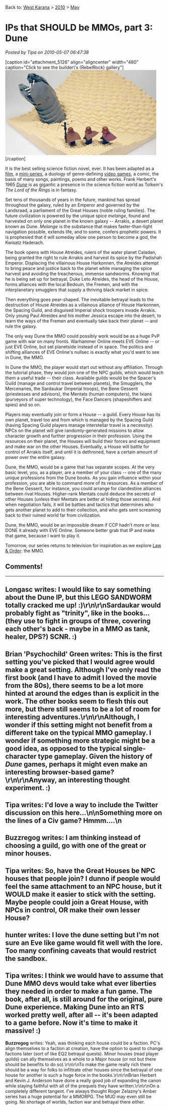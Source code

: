 Back to: [West Karana](/posts/westkarana.md) > [2010](/posts/2010/westkarana.md) > [May](./westkarana.md)
# IPs that SHOULD be MMOs, part 3: Dune

*Posted by Tipa on 2010-05-07 06:47:38*

[caption id="attachment\_5126" align="aligncenter" width="480" caption="Click to see the builder\\'s (RebelRock) gallery"][![](../../../uploads/2010/05/dunelego.jpg "Dune by RebelRock")](http://www.brickshelf.com/cgi-bin/gallery.cgi?f=309522)[/caption]

It is the best selling science fiction novel, ever. It has been adapted as a [film](http://en.wikipedia.org/wiki/Dune_(film)), a [mini-series](http://en.wikipedia.org/wiki/Frank_Herbert's_Dune), a duology of genre-defining [video games](http://en.wikipedia.org/wiki/Dune_II), a comic, the basis of many songs, paintings, poems and other works. Frank Herbert's 1965 *[Dune](http://en.wikipedia.org/wiki/Dune_(novel))* is as gigantic a presence in the science fiction world as Tolkein's *The Lord of the Rings* is in fantasy.

Set tens of thousands of years in the future, mankind has spread throughout the galaxy, ruled by an Emperor and governed by the Landsraad, a parliament of the Great Houses (noble ruling families). The future civilization is powered by the unique spice *melange*, found and harvested on only one planet in the known galaxy -- Arrakis, a desert planet known as Dune. *Melange* is the substance that makes faster-than-light navigation possible, extends life, and to some, confers prophetic powers. It is prophesied that it will someday allow one person to become a god, the Kwisatz Haderach.

The book opens with House Atreides, rulers of the water planet Caladan, being granted the right to rule Arrakis and harvest its spice by the Padishah Emperor. Displacing the villainous House Harkonnen, the Atreides attempt to bring peace and justice back to the planet while managing the spice harvest and avoiding the treacherous, immense sandworms. Knowing that he is being set up for betrayal, Duke Leto Atreides, the head of the House, forms alliances with the local Bedouin, the Fremen, and with the interplanetary smugglers that supply a thriving black market in spice.

Then everything goes pear-shaped. The inevitable betrayal leads to the destruction of House Atreides as a villainous alliance of House Harkonnen, the Spacing Guild, and disguised Imperial shock troopers invade Arrakis. Only young Paul Atreides and his mother Jessica escape into the desert, to learn the ways of the Fremen and eventually take back their planet -- and rule the galaxy.

The only way Dune the MMO could possibly work would be as a huge PvP game with war on many fronts. Warhammer Online meets EVE Online -- or just EVE Online, but set planetside instead of in space. The politics and shifting alliances of EVE Online's nullsec is exactly what you'd want to see in Dune, the MMO.

In Dune the MMO, the player would start out without any affiliation. Through the tutorial phase, they would join one of the NPC guilds, which would teach them a useful trade -- their class. Available guilds would be the Spacer's Guild (manage and control travel between planets), the Smugglers, the Mercenaries, the Sardaukar (Imperial troops), the Bene Gesserit (priestesses and advisors), the Mentats (human computers), the Ixians (purveyors of super technology), the Face Dancers (shapeshifters and spies) and so on.

Players may eventually join or form a House -- a guild. Every House has its own planet, travel too and from which is managed by the Spacing Guild (having Spacing Guild players manage interstellar travel is a necessity). NPCs on the planet will give randomly-generated missions to allow character growth and further progression in their profession. Using the resources on their planet, the Houses will build their forces and equipment and make war on the other Houses. Eventually, a House will battle for control of Arrakis itself, and until it is dethroned, have a certain amount of power over the entire galaxy.

Dune, the MMO, would be a game that has separate scopes. At the very basic level, you, as a player, are a member of your class -- one of the many unique professions from the Dune books. As you gain influence within your profession, you are able to command more of its resources. As a member of the Bene Gesserit, for instance, you could arrange for clandestine alliances between rival Houses. Higher-rank Mentats could deduce the secrets of other Houses (unless their Mentats are better at hiding those secrets). And when negotiation fails, it will be battles and tactics that determines who gets another planet to add to their collection, and who gets sent screaming back to their ruined world far from civilization.

Dune, the MMO, would be an impossible dream if CCP hadn't more or less DONE it already with EVE Online. Someone better grab that IP and make that game, because I want to play it.

Tomorrow, our series returns to television for inspiration as we explore [Law & Order](http://en.wikipedia.org/wiki/Law_And_Order): the MMO.

## Comments!
---
**Longasc** writes: I would like to say something about the Dune IP, but this LEGO SANDWORM totally cracked me up! :)\r\n\r\nSardaukar would probably fight as "trinity", like in the books... (they use to fight in groups of three, covering each other's back - maybe in a MMO as tank, healer, DPS?) SCNR. :)
---
**Brian 'Psychochild' Green** writes: This is the first setting you've picked that I would agree would make a great setting.  Although I've only read the first book (and I have to admit I loved the movie from the 80s), there seems to be a lot more hinted at around the edges than is explicit in the work.  The other books seem to flesh this out more, but there still seems to be a lot of room for interesting adventures.\r\n\r\nAlthough, I wonder if this setting might not benefit from a different take on the typical MMO gameplay.  I wonder if something more strategic might be a good idea, as opposed to the typical single-character type gameplay.  Given the history of <i>Dune</i> games, perhaps it might even make an interesting browser-based game?\r\n\r\nAnyway, an interesting thought experiment. :)
---
**Tipa** writes: I'd love a way to include the Twitter discussion on this here...\n\nSomething more on the lines of a Civ game? Hmmm....\n
---
**Buzzregog** writes: I am thinking instead of choosing a guild, go with one of the great or minor houses.
---
**Tipa** writes: So, have the Great Houses be NPC houses that people join? I dunno if people would feel the same attachment to an NPC house, but it WOULD make it easier to stick with the setting. Maybe people could join a Great House, with NPCs in control, OR make their own lesser House?
---
**hunter** writes: I love the dune setting but I'm not sure an Eve like game would fit well with the lore.  Too many confining caveats that would restrict the sandbox.
---
**Tipa** writes: I think we would have to assume that Dune MMO devs would take what ever liberties they needed in order to make a fun game. The book, after all, is still around for the original, pure Dune experience. Making Dune into an RTS worked pretty well, after all -- it's been adapted to a game before. Now it's time to make it massive! :)
---
**Buzzregog** writes: Yeah, was thinking each house could be a faction. PC's align themselves to a faction at creation, have the option to quest to change factions later (sort of like EQ2 betrayal quests). Minor houses (read player guilds) can ally themselves as a whole to a Major house (or not but there should be benefits to do so).\r\n\r\nTo make the game really rich there should be a way for folks to infiltrate other houses since the betrayal of one house for another is such a huge force in the books.\r\n\r\nBrian Herbert and Kevin J. Anderson have done a really good job of expanding the canon while staying faithful with all of the prequels they have written.\r\n\r\nOn a completely different tangent. I've always thought Roger Zelazny's Amber series has a huge potential for a MMORPG. The MUD may even still be going. No shortage of worlds, faction war and betrayal there either.
